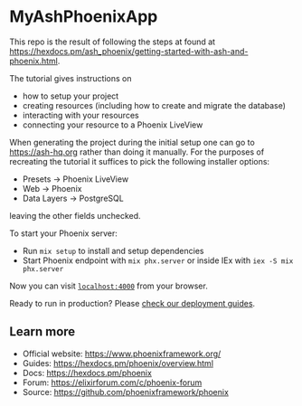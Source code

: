 # MyAshPhoenixApp

This repo is the result of following the steps at found at https://hexdocs.pm/ash_phoenix/getting-started-with-ash-and-phoenix.html.

The tutorial gives instructions on 
  - how to setup your project
  - creating resources (including how to create and migrate the database)
  - interacting with your resources
  - connecting your resource to a Phoenix LiveView

When generating the project during the initial setup one can go to https://ash-hq.org rather than doing it manually. For the purposes of recreating the tutorial it suffices to pick the following installer options:

  * Presets -> Phoenix LiveView
  * Web -> Phoenix
  * Data Layers -> PostgreSQL

leaving the other fields unchecked.

To start your Phoenix server:

  * Run `mix setup` to install and setup dependencies
  * Start Phoenix endpoint with `mix phx.server` or inside IEx with `iex -S mix phx.server`

Now you can visit [`localhost:4000`](http://localhost:4000) from your browser.

Ready to run in production? Please [check our deployment guides](https://hexdocs.pm/phoenix/deployment.html).

## Learn more

  * Official website: https://www.phoenixframework.org/
  * Guides: https://hexdocs.pm/phoenix/overview.html
  * Docs: https://hexdocs.pm/phoenix
  * Forum: https://elixirforum.com/c/phoenix-forum
  * Source: https://github.com/phoenixframework/phoenix
